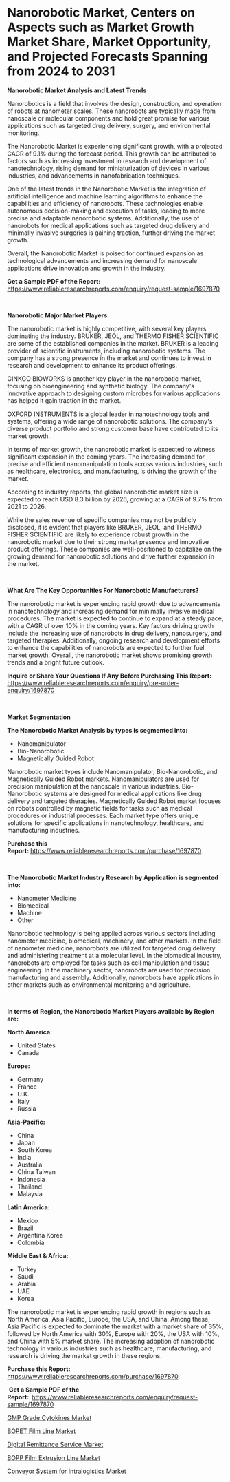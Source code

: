 <p><h1>Nanorobotic Market, Centers on Aspects such as Market Growth Market Share, Market Opportunity, and Projected Forecasts Spanning from 2024 to 2031</h1></p><p><strong>Nanorobotic Market Analysis and Latest Trends</strong></p>
<p><p>Nanorobotics is a field that involves the design, construction, and operation of robots at nanometer scales. These nanorobots are typically made from nanoscale or molecular components and hold great promise for various applications such as targeted drug delivery, surgery, and environmental monitoring.</p><p>The Nanorobotic Market is experiencing significant growth, with a projected CAGR of 9.1% during the forecast period. This growth can be attributed to factors such as increasing investment in research and development of nanotechnology, rising demand for miniaturization of devices in various industries, and advancements in nanofabrication techniques.</p><p>One of the latest trends in the Nanorobotic Market is the integration of artificial intelligence and machine learning algorithms to enhance the capabilities and efficiency of nanorobots. These technologies enable autonomous decision-making and execution of tasks, leading to more precise and adaptable nanorobotic systems. Additionally, the use of nanorobots for medical applications such as targeted drug delivery and minimally invasive surgeries is gaining traction, further driving the market growth.</p><p>Overall, the Nanorobotic Market is poised for continued expansion as technological advancements and increasing demand for nanoscale applications drive innovation and growth in the industry.</p></p>
<p><strong>Get a Sample PDF of the Report:&nbsp;</strong> <a href="https://www.reliableresearchreports.com/enquiry/request-sample/1697870">https://www.reliableresearchreports.com/enquiry/request-sample/1697870</a></p>
<p>&nbsp;</p>
<p><strong>Nanorobotic Major Market Players</strong></p>
<p><p>The nanorobotic market is highly competitive, with several key players dominating the industry. BRUKER, JEOL, and THERMO FISHER SCIENTIFIC are some of the established companies in the market. BRUKER is a leading provider of scientific instruments, including nanorobotic systems. The company has a strong presence in the market and continues to invest in research and development to enhance its product offerings.</p><p>GINKGO BIOWORKS is another key player in the nanorobotic market, focusing on bioengineering and synthetic biology. The company's innovative approach to designing custom microbes for various applications has helped it gain traction in the market.</p><p>OXFORD INSTRUMENTS is a global leader in nanotechnology tools and systems, offering a wide range of nanorobotic solutions. The company's diverse product portfolio and strong customer base have contributed to its market growth.</p><p>In terms of market growth, the nanorobotic market is expected to witness significant expansion in the coming years. The increasing demand for precise and efficient nanomanipulation tools across various industries, such as healthcare, electronics, and manufacturing, is driving the growth of the market.</p><p>According to industry reports, the global nanorobotic market size is expected to reach USD 8.3 billion by 2026, growing at a CAGR of 9.7% from 2021 to 2026.</p><p>While the sales revenue of specific companies may not be publicly disclosed, it is evident that players like BRUKER, JEOL, and THERMO FISHER SCIENTIFIC are likely to experience robust growth in the nanorobotic market due to their strong market presence and innovative product offerings. These companies are well-positioned to capitalize on the growing demand for nanorobotic solutions and drive further expansion in the market.</p></p>
<p>&nbsp;</p>
<p><strong>What Are The Key Opportunities For Nanorobotic Manufacturers?</strong></p>
<p><p>The nanorobotic market is experiencing rapid growth due to advancements in nanotechnology and increasing demand for minimally invasive medical procedures. The market is expected to continue to expand at a steady pace, with a CAGR of over 10% in the coming years. Key factors driving growth include the increasing use of nanorobots in drug delivery, nanosurgery, and targeted therapies. Additionally, ongoing research and development efforts to enhance the capabilities of nanorobots are expected to further fuel market growth. Overall, the nanorobotic market shows promising growth trends and a bright future outlook.</p></p>
<p><strong>Inquire or Share Your Questions If Any Before Purchasing This Report:</strong> <a href="https://www.reliableresearchreports.com/enquiry/pre-order-enquiry/1697870">https://www.reliableresearchreports.com/enquiry/pre-order-enquiry/1697870</a></p>
<p>&nbsp;</p>
<p><strong>Market Segmentation</strong></p>
<p><strong>The Nanorobotic Market Analysis by types is segmented into:</strong></p>
<p><ul><li>Nanomanipulator</li><li>Bio-Nanorobotic</li><li>Magnetically Guided Robot</li></ul></p>
<p><p>Nanorobotic market types include Nanomanipulator, Bio-Nanorobotic, and Magnetically Guided Robot markets. Nanomanipulators are used for precision manipulation at the nanoscale in various industries. Bio-Nanorobotic systems are designed for medical applications like drug delivery and targeted therapies. Magnetically Guided Robot market focuses on robots controlled by magnetic fields for tasks such as medical procedures or industrial processes. Each market type offers unique solutions for specific applications in nanotechnology, healthcare, and manufacturing industries.</p></p>
<p><strong>Purchase this Report:&nbsp;</strong><a href="https://www.reliableresearchreports.com/purchase/1697870">https://www.reliableresearchreports.com/purchase/1697870</a></p>
<p>&nbsp;</p>
<p><strong>The Nanorobotic Market Industry Research by Application is segmented into:</strong></p>
<p><ul><li>Nanometer Medicine</li><li>Biomedical</li><li>Machine</li><li>Other</li></ul></p>
<p><p>Nanorobotic technology is being applied across various sectors including nanometer medicine, biomedical, machinery, and other markets. In the field of nanometer medicine, nanorobots are utilized for targeted drug delivery and administering treatment at a molecular level. In the biomedical industry, nanorobots are employed for tasks such as cell manipulation and tissue engineering. In the machinery sector, nanorobots are used for precision manufacturing and assembly. Additionally, nanorobots have applications in other markets such as environmental monitoring and agriculture.</p></p>
<p>&nbsp;</p>
<p><strong>In terms of Region, the Nanorobotic Market Players available by Region are:</strong></p>
<p>
    <p> <strong> North America: </strong>
        <ul>
            <li>United States</li>
            <li>Canada</li>
        </ul>
        </p> 
    <p> <strong> Europe: </strong>
        <ul>
            <li>Germany</li>
            <li>France</li>
            <li>U.K.</li>
            <li>Italy</li>
            <li>Russia</li>
        </ul>
        </p> 
    <p> <strong> Asia-Pacific: </strong>
        <ul>
            <li>China</li>
            <li>Japan</li>
            <li>South Korea</li>
            <li>India</li>
            <li>Australia</li>
            <li>China Taiwan</li>
            <li>Indonesia</li>
            <li>Thailand</li>
            <li>Malaysia</li>
        </ul>
        </p> 
    <p> <strong> Latin America: </strong>
        <ul>
            <li>Mexico</li>
            <li>Brazil</li>
            <li>Argentina Korea</li>
            <li>Colombia</li>
        </ul>
        </p> 
    <p> <strong> Middle East & Africa: </strong>
        <ul>
            <li>Turkey</li>
            <li>Saudi</li>
            <li>Arabia</li>
            <li>UAE</li>
            <li>Korea</li>
        </ul>
    </p>
    </p>
<p><p>The nanorobotic market is experiencing rapid growth in regions such as North America, Asia Pacific, Europe, the USA, and China. Among these, Asia Pacific is expected to dominate the market with a market share of 35%, followed by North America with 30%, Europe with 20%, the USA with 10%, and China with 5% market share. The increasing adoption of nanorobotic technology in various industries such as healthcare, manufacturing, and research is driving the market growth in these regions.</p></p>
<p><strong>Purchase this Report: </strong><a href="https://www.reliableresearchreports.com/purchase/1697870">https://www.reliableresearchreports.com/purchase/1697870</a></p>
<p>&nbsp;<strong>Get a Sample PDF of the Report:&nbsp;&nbsp;</strong><a href="https://www.reliableresearchreports.com/enquiry/request-sample/1697870">https://www.reliableresearchreports.com/enquiry/request-sample/1697870</a></p>
<p><strong></strong></p>
<p><p><a href="https://medium.com/@elyssablick/gmp-grade-cytokines-market-analysis-its-cagr-market-segmentation-and-global-industry-overview-a4b1e71cbc84">GMP Grade Cytokines Market</a></p><p><a href="https://github.com/FassouRP/Market-Research-Report-List-3/blob/main/bopet-film-line-market.md">BOPET Film Line Market</a></p><p><a href="https://medium.com/@jensenklein/digital-remittance-service-market-size-market-outlook-and-market-forecast-2024-to-2031-43c102ab53cf">Digital Remittance Service Market</a></p><p><a href="https://github.com/ruddyyedelwadw/Market-Research-Report-List-1/blob/main/bopp-film-extrusion-line-market.md">BOPP Film Extrusion Line Market</a></p><p><a href="https://medium.com/@elyssablick/conveyor-system-for-intralogistics-market-share-evolution-and-market-growth-trends-2024-2031-04beae6a0e11">Conveyor System for Intralogistics Market</a></p></p>